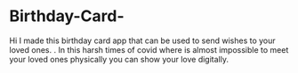 # Birthday-Card-
Hi I made this birthday card app that can be used to send wishes to your loved ones. 
</b>.
In this harsh times of covid where is almost impossible to meet your loved ones physically you can show your love digitally.
